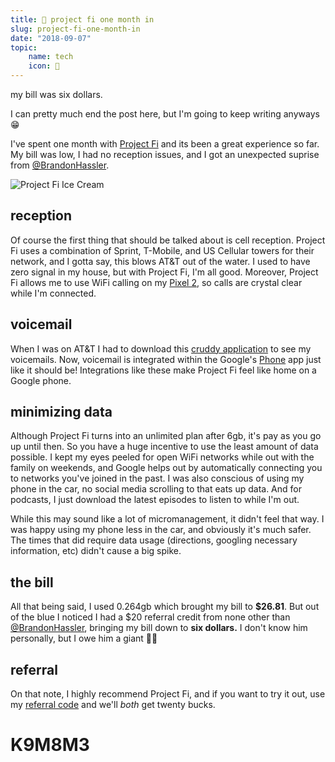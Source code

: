 ```yaml
---
title: 📅 project fi one month in
slug: project-fi-one-month-in
date: "2018-09-07"
topic:
    name: tech
    icon: 🔌
---
```


my bill was six dollars.

I can pretty much end the post here, but I'm going to keep writing anyways 😁

I've spent one month with [Project Fi][1] and its been a great experience so far. My bill was low, I had no reception issues, and I got an unexpected suprise from [@BrandonHassler][2].

![Project Fi Ice Cream][3]

## reception

Of course the first thing that should be talked about is cell reception. Project Fi uses a combination of Sprint, T-Mobile, and US Cellular towers for their network, and I gotta say, this blows AT&T out of the water. I used to have zero signal in my house, but with Project Fi, I'm all good. Moreover, Project Fi allows me to use WiFi calling on my [Pixel 2][4], so calls are crystal clear while I'm connected.

## voicemail

When I was on AT&T I had to download this [cruddy application][5] to see my voicemails. Now, voicemail is integrated within the Google's [Phone][6] app just like it should be! Integrations like these make Project Fi feel like home on a Google phone.

## minimizing data

Although Project Fi turns into an unlimited plan after 6gb, it's pay as you go up until then. So you have a huge incentive to use the least amount of data possible. I kept my eyes peeled for open WiFi networks while out with the family on weekends, and Google helps out by automatically connecting you to networks you've joined in the past. I was also conscious of using my phone in the car, no social media scrolling to that eats up data. And for podcasts, I just download the latest episodes to listen to while I'm out.

While this may sound like a lot of micromanagement, it didn't feel that way. I was happy using my phone less in the car, and obviously it's much safer. The times that did require data usage (directions, googling necessary information, etc) didn't cause a big spike.

## the bill

All that being said, I used 0.264gb which brought my bill to **\$26.81**. But out of the blue I noticed I had a \$20 referral credit from none other than [@BrandonHassler][2], bringing my bill down to **six dollars.** I don't know him personally, but I owe him a giant 👍🏼

## referral

On that note, I highly recommend Project Fi, and if you want to try it out, use my [referral code][7] and we'll _both_ get twenty bucks.

# K9M8M3

[1]: https://fi.google.com/about/
[2]: https://twitter.com/BrandonHassler
[3]: images/project-fi-ice-cream.jpg
[4]: https://store.google.com/us/product/pixel_2
[5]: https://play.google.com/store/apps/details?id=com.att.mobile.android.vvm
[6]: https://play.google.com/store/apps/details?id=com.google.android.dialer
[7]: https://g.co/fi/r/K9M8M3
